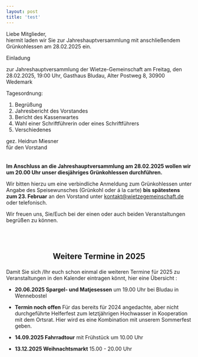 ```yaml
---
layout: post
title: 'test'
---
```

Liebe Mitglieder,  
hiermit laden wir Sie zur Jahreshauptversammlung mit anschließendem Grünkohlessen am 28.02.2025 ein.  
  
Einladung  

zur Jahreshauptversammlung der Wietze-Gemeinschaft
am Freitag, den 28.02.2025, 19:00 Uhr,
Gasthaus Bludau, Alter Postweg 8, 30900 Wedemark
  
Tagesordnung:
1.	Begrüßung
2.	Jahresbericht des Vorstandes
3.	Bericht des Kassenwartes
4.	Wahl einer Schriftführerin oder eines Schriftführers
5.	Verschiedenes

gez. Heidrun Miesner  
für den Vorstand  
<br/>
<br/>
**Im Anschluss an die Jahreshauptversammlung am 28.02.2025 wollen wir um
20.00 Uhr unser diesjähriges Grünkohlessen durchführen.**
  
Wir bitten hierzu um eine verbindliche Anmeldung zum Grünkohlessen unter Angabe des Speisewunsches (Grünkohl oder á la carte) **bis spätestens zum 23. Februar** 
an den Vorstand unter [kontakt@wietzegemeinschaft.de](mailto:kontakt@wietzegemeinschaft.de) oder telefonisch.
  
Wir freuen uns, Sie/Euch bei der einen oder auch beiden Veranstaltungen begrüßen zu können.
  
<br/>
<br/>
<h2><p align="center">Weitere Termine in 2025</p></h2>
  
Damit Sie sich /Ihr euch schon einmal die weiteren Termine für 2025 zu Veranstaltungen in den Kalender eintragen könnt, hier eine Übersicht :
  
+ **20.06.2025	Spargel- und Matjesessen** um 19.00 Uhr bei Bludau in Wennebostel


+ **Termin noch offen**  Für das bereits für 2024 angedachte, aber nicht durchgeführte Helferfest zum letztjährigen Hochwasser in Kooperation mit dem Ortsrat. 
Hier wird es eine Kombination mit unserem Sommerfest geben.
  
  
+ **14.09.2025	Fahrradtour** mit Frühstück um 10.00 Uhr

+ **13.12.2025 	Weihnachtsmarkt** 15.00 - 20.00 Uhr 
